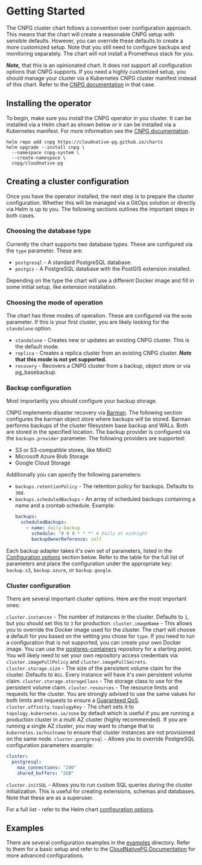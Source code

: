 # Getting Started

The CNPG cluster chart follows a convention over configuration approach. This means that the chart will create a reasonable 
CNPG setup with sensible defaults. However, you can override these defaults to create a more customized setup. Note that
you still need to configure backups and monitoring separately. The chart will not install a Prometheus stack for you.

_**Note,**_ that this is an opinionated chart. It does not support all configuration options that CNPG supports. If you
need a highly customized setup, you should manage your cluster via a Kubernetes CNPG cluster manifest instead of this chart.
Refer to the [CNPG documentation](https://cloudnative-pg.io/documentation/current/) in that case.

## Installing the operator

To begin, make sure you install the CNPG operator in you cluster. It can be installed via a Helm chart as shown below or
ir can be installed via a Kubernetes manifest. For more information see the [CNPG documentation](https://cloudnative-pg.io/documentation/current/installation_upgrade/).

```console
helm repo add cnpg https://cloudnative-pg.github.io/charts
helm upgrade --install cnpg \
  --namespace cnpg-system \
  --create-namespace \
  cnpg/cloudnative-pg
```

## Creating a cluster configuration

Once you have the operator installed, the next step is to prepare the cluster configuration. Whether this will be managed
via a GitOps solution or directly via Helm is up to you. The following sections outlines the important steps in both cases.

### Choosing the database type

Currently the chart supports two database types. These are configured via the `type` parameter. These are:
* `postgresql` - A standard PostgreSQL database.
* `postgis` - A PostgreSQL database with the PostGIS extension installed.

Depending on the type the chart will use a different Docker image and fill in some initial setup, like extension installation.

### Choosing the mode of operation

The chart has three modes of operation. These are configured via the `mode` parameter. If this is your first cluster, you
are likely looking for the `standalone` option.
* `standalone` - Creates new or updates an existing CNPG cluster. This is the default mode.
* `replica` - Creates a replica cluster from an existing CNPG cluster. **_Note_ that this mode is not yet supported.**
* `recovery` - Recovers a CNPG cluster from a backup, object store or via pg_basebackup.

### Backup configuration

Most importantly you should configure your backup storage. 

CNPG implements disaster recovery via [Barman](https://pgbarman.org/). The following section configures the barman object
store where backups will be stored. Barman performs backups of the cluster filesystem base backup and WALs. Both are
stored in the specified location. The backup provider is configured via the `backups.provider` parameter. The following
providers are supported:

* S3 or S3-compatible stores, like MinIO
* Microsoft Azure Blob Storage
* Google Cloud Storage

Additionally you can specify the following parameters:
* `backups.retentionPolicy` - The retention policy for backups. Defaults to `30d`.
* `backups.scheduledBackups` - An array of scheduled backups containing a name and a crontab schedule. Example:
  ```yaml
  backups:
    scheduledBackups:
      - name: daily-backup
        schedule: "0 0 0 * * *" # Daily at midnight
        backupOwnerReference: self
  ```

Each backup adapter takes it's own set of parameters, listed in the [Configuration options](../README.md#Configuration-options) section
below. Refer to the table for the full list of parameters and place the configuration under the appropriate key: `backup.s3`,
`backup.azure`, or `backup.google`.

### Cluster configuration

There are several important cluster options. Here are the most important ones:

`cluster.instances` - The number of instances in the cluster. Defaults to `1`, but you should set this to `3` for production.
`cluster.imageName` - This allows you to override the Docker image used for the cluster. The chart will choose a default
  for you based on the setting you chose for `type`. If you need to run a configuration that is not supported, you can 
  create your own Docker image. You can use the [postgres-containers](https://github.com/cloudnative-pg/postgres-containers)
  repository for a starting point.
  You will likely need to set your own repository access credentials via: `cluster.imagePullPolicy` and `cluster.imagePullSecrets`.
`cluster.storage.size` - The size of the persistent volume claim for the cluster. Defaults to `8Gi`. Every instance will
  have it's own persistent volume claim.
`cluster.storage.storageClass` - The storage class to use for the persistent volume claim.
`cluster.resources` - The resource limits and requests for the cluster. You are strongly advised to use the same values
  for both limits and requests to ensure a [Guaranteed QoS](https://kubernetes.io/docs/concepts/workloads/pods/pod-qos/#guaranteed).
`cluster.affinity.topologyKey` - The chart sets it to `topology.kubernetes.io/zone` by default which is useful if you are
  running a production cluster in a multi AZ cluster (highly recommended). If you are running a single AZ cluster, you may
  want to change that to `kubernetes.io/hostname` to ensure that cluster instances are not provisioned on the same node.
`cluster.postgresql` - Allows you to override PostgreSQL configuration parameters example:
  ```yaml
  cluster:
    postgresql:
      max_connections: "200"
      shared_buffers: "2GB"  
  ```
`cluster.initSQL` - Allows you to run custom SQL queries during the cluster initialization. This is useful for creating
extensions, schemas and databases. Note that these are as a superuser.

For a full list - refer to the Helm chart [configuration options](../README.md#Configuration-options).

## Examples

There are several configuration examples in the [examples](../examples) directory. Refer to them for a basic setup and
refer to  the [CloudNativePG Documentation](https://cloudnative-pg.io/documentation/current/) for more advanced configurations.
